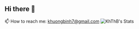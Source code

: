 ## Hi there 👋



📫 How to reach me: khuongbinh7@gmail.com
![KhThB's Stats](https://github-readme-stats.vercel.app/api?username=KhThB&theme=prussian&show_icons=true&hide_border=true&count_private=false)
<!--
**KhThB/KhThB** is a ✨ _special_ ✨ repository because its `README.md` (this file) appears on your GitHub profile.

Here are some ideas to get you started:

- 🔭 I’m currently working on ...
- 🌱 I’m currently learning ...
- 👯 I’m looking to collaborate on ...
- 🤔 I’m looking for help with ...
- 💬 Ask me about ...
- 📫 How to reach me: ...
- 😄 Pronouns: ...
- ⚡ Fun fact: ...
-->
